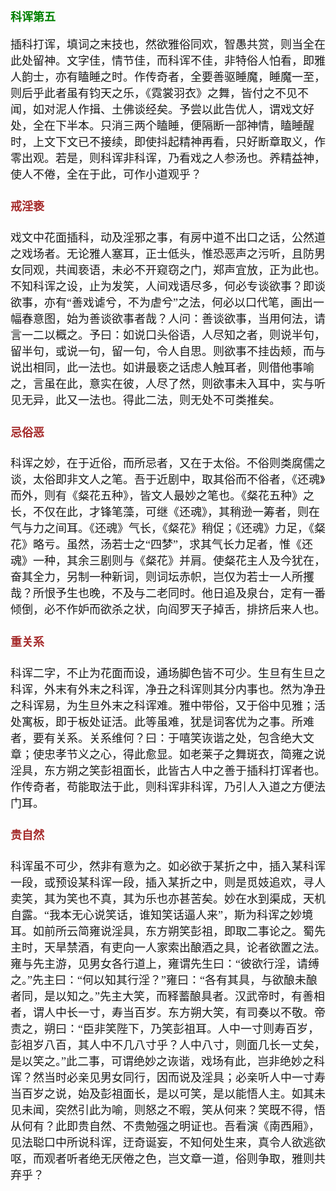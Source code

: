 <style type="text/css">
    h3{color:green;}
    h4{color:brown;}
    *{font-family: "楷体";font-size: 18px;}
    .markdown-body blockquote{color:#d11;}
    green{color:green;}
    greenbold{color:green;font-weight: bold}
    blue{color:blue;}
    red{color:red;}
    redbold{color:red;font-weight: bold}
    cyan{color:cyan;}
    purple{color:purple;}
    .bold{font-weight: bold;}
    .eightteen{font-size:18px;}
    .twenty{font-size:20px;}
</style>
### 科诨第五


插科打诨，填词之末技也，然欲雅俗同欢，智愚共赏，则当全在此处留神。文字佳，情节佳，而科诨不佳，非特俗人怕看，即雅人韵士，亦有瞌睡之时。作传奇者，全要善驱睡魔，睡魔一至，则后乎此者虽有钧天之乐，《霓裳羽衣》之舞，皆付之不见不闻，如对泥人作揖、土佛谈经矣。予尝以此告优人，谓戏文好处，全在下半本。只消三两个瞌睡，便隔断一部神情，瞌睡醒时，上文下文已不接续，即使抖起精神再看，只好断章取义，作零出观。若是，则科诨非科诨，乃看戏之人参汤也。养精益神，使人不倦，全在于此，可作小道观乎？





#### 戒淫亵


戏文中花面插科，动及淫邪之事，有房中道不出口之话，公然道之戏场者。无论雅人塞耳，正士低头，惟恐恶声之污听，且防男女同观，共闻亵语，未必不开窥窃之门，郑声宜放，正为此也。不知科诨之设，止为发笑，人间戏语尽多，何必专谈欲事？即谈欲事，亦有“善戏谑兮，不为虐兮”之法，何必以口代笔，画出一幅春意图，始为善谈欲事者哉？人问：善谈欲事，当用何法，请言一二以概之。予曰：如说口头俗语，人尽知之者，则说半句，留半句，或说一句，留一句，令人自思。则欲事不挂齿颊，而与说出相同，此一法也。如讲最亵之话虑人触耳者，则借他事喻之，言虽在此，意实在彼，人尽了然，则欲事未入耳中，实与听见无异，此又一法也。得此二法，则无处不可类推矣。





#### 忌俗恶


科诨之妙，在于近俗，而所忌者，又在于太俗。不俗则类腐儒之谈，太俗即非文人之笔。吾于近剧中，取其俗而不俗者，《还魂》而外，则有《粲花五种》，皆文人最妙之笔也。《粲花五种》之长，不仅在此，才锋笔藻，可继《还魂》，其稍逊一筹者，则在气与力之间耳。《还魂》气长，《粲花》稍促；《还魂》力足，《粲花》略亏。虽然，汤若士之“四梦”，求其气长力足者，惟《还魂》一种，其余三剧则与《粲花》并肩。使粲花主人及今犹在，奋其全力，另制一种新词，则词坛赤帜，岂仅为若士一人所攫哉？所恨予生也晚，不及与二老同时。他日追及泉台，定有一番倾倒，必不作妒而欲杀之状，向阎罗天子掉舌，排挤后来人也。





#### 重关系


科诨二字，不止为花面而设，通场脚色皆不可少。生旦有生旦之科诨，外末有外末之科诨，净丑之科诨则其分内事也。然为净丑之科诨易，为生旦外末之科诨难。雅中带俗，又于俗中见雅；活处寓板，即于板处证活。此等虽难，犹是词客优为之事。所难者，要有关系。关系维何？曰：于嘻笑诙谐之处，包含绝大文章；使忠孝节义之心，得此愈显。如老莱子之舞斑衣，简雍之说淫具，东方朔之笑彭祖面长，此皆古人中之善于插科打诨者也。作传奇者，苟能取法于此，则科诨非科诨，乃引人入道之方便法门耳。





#### 贵自然


科诨虽不可少，然非有意为之。如必欲于某折之中，插入某科诨一段，或预设某科诨一段，插入某折之中，则是觅妓追欢，寻人卖笑，其为笑也不真，其为乐也亦甚苦矣。妙在水到渠成，天机自露。“我本无心说笑话，谁知笑话逼人来”，斯为科诨之妙境耳。如前所云简雍说淫具，东方朔笑彭祖，即取二事论之。蜀先主时，天旱禁酒，有吏向一人家索出酿酒之具，论者欲置之法。雍与先主游，见男女各行道上，雍谓先生曰：“彼欲行淫，请缚之。”先主曰：“何以知其行淫？”雍曰：“各有其具，与欲酿未酿者同，是以知之。”先主大笑，而释蓄酿具者。汉武帝时，有善相者，谓人中长一寸，寿当百岁。东方朔大笑，有司奏以不敬。帝责之，朔曰：“臣非笑陛下，乃笑彭祖耳。人中一寸则寿百岁，彭祖岁八百，其人中不几八寸乎？人中八寸，则面几长一丈矣，是以笑之。”此二事，可谓绝妙之诙谐，戏场有此，岂非绝妙之科诨？然当时必亲见男女同行，因而说及淫具；必亲听人中一寸寿当百岁之说，始及彭祖面长，是以可笑，是以能悟人主。如其未见未闻，突然引此为喻，则怒之不暇，笑从何来？笑既不得，悟从何有？此即贵自然、不贵勉强之明证也。吾看演《南西厢》，见法聪口中所说科诨，迂奇诞妄，不知何处生来，真令人欲逃欲呕，而观者听者绝无厌倦之色，岂文章一道，俗则争取，雅则共弃乎？





